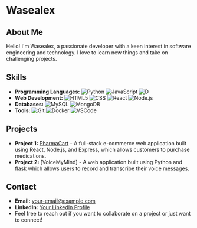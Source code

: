 # Wasealex

## About Me

Hello! I'm Wasealex, a passionate developer with a keen interest in software engineering and technology. I love to learn new things and take on challenging projects.

## Skills

- **Programming Languages:** ![Python](https://img.shields.io/badge/Python-3776AB?style=for-the-badge&logo=python&logoColor=white) ![JavaScript](https://img.shields.io/badge/JavaScript-323330?style=for-the-badge&logo=javascript&logoColor=F7DF1E) ![D](https://img.shields.io/badge/C-00599C?style=for-the-badge&logo=c&logoColor=white)
- **Web Development:** ![HTML5](https://img.shields.io/badge/HTML5-E34F26?style=for-the-badge&logo=html5&logoColor=white) ![CSS](https://img.shields.io/badge/CSS-239120?&style=for-the-badge&logo=css3&logoColor=white) ![React](https://img.shields.io/badge/React-61DAFB?style=for-the-badge&logo=react&logoColor=black) ![Node.js](https://img.shields.io/badge/Node.js-43853D?style=for-the-badge&logo=node.js&logoColor=white)
- **Databases:** ![MySQL](https://img.shields.io/badge/MySQL-00000F?style=for-the-badge&logo=mysql&logoColor=white) ![MongoDB](https://img.shields.io/badge/MongoDB-4EA94B?style=for-the-badge&logo=mongodb&logoColor=white)
- **Tools:** ![Git](https://img.shields.io/badge/Git-E34F26?style=for-the-badge&logo=git&logoColor=white) ![Docker](https://img.shields.io/badge/Docker-2496ED?style=for-the-badge&logo=docker&logoColor=white) ![VSCode](https://img.shields.io/badge/VSCode-0078D7?style=for-the-badge&logo=visual%20studio%20code&logoColor=white)

## Projects

- **Project 1:** [PharmaCart](pharmacartet-backend.onrender.com) - A full-stack e-commerce web application built using React, Node.js, and Express, which allows customers to purchase medications.
- **Project 2:** [VoiceMyMind] - A web application built using Python and flask which allows users to record and transcribe their voice messages.

## Contact

- **Email:** [your-email@example.com](mailto:wasealex@gmail.com)
- **LinkedIn:** [Your LinkedIn Profile](https://www.linkedin.com/in/dr-wastna-alemayehu-b560a0165)
- Feel free to reach out if you want to collaborate on a project or just want to connect!
